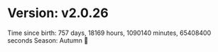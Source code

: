 # Version: v2.0.26
Time since birth: 757 days, 18169 hours, 1090140 minutes, 65408400 seconds
Season: Autumn 🍁
